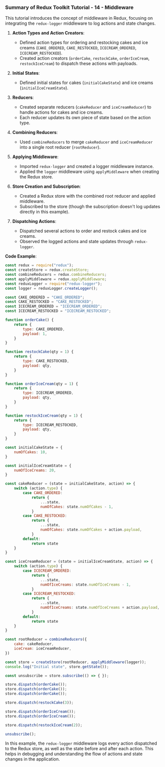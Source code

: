 ### Summary of Redux Toolkit Tutorial - 14 - Middleware

This tutorial introduces the concept of middleware in Redux, focusing on integrating the `redux-logger` middleware to log actions and state changes.

1. **Action Types and Action Creators**:
   - Defined action types for ordering and restocking cakes and ice creams (`CAKE_ORDERED`, `CAKE_RESTOCKED`, `ICECREAM_ORDERED`, `ICECREAM_RESTOCKED`).
   - Created action creators (`orderCake`, `restockCake`, `orderIceCream`, `restockIceCream`) to dispatch these actions with payloads.

2. **Initial States**:
   - Defined initial states for cakes (`initialCakeState`) and ice creams (`initialIceCreamState`).

3. **Reducers**:
   - Created separate reducers (`cakeReducer` and `iceCreamReducer`) to handle actions for cakes and ice creams.
   - Each reducer updates its own piece of state based on the action type.

4. **Combining Reducers**:
   - Used `combineReducers` to merge `cakeReducer` and `iceCreamReducer` into a single root reducer (`rootReducer`).

5. **Applying Middleware**:
   - Imported `redux-logger` and created a logger middleware instance.
   - Applied the `logger` middleware using `applyMiddleware` when creating the Redux store.

6. **Store Creation and Subscription**:
   - Created a Redux store with the combined root reducer and applied middleware.
   - Subscribed to the store (though the subscription doesn't log updates directly in this example).

7. **Dispatching Actions**:
   - Dispatched several actions to order and restock cakes and ice creams.
   - Observed the logged actions and state updates through `redux-logger`.

**Code Example**:
```javascript
const redux = require("redux");
const createStore = redux.createStore;
const combineReducers = redux.combineReducers;
const applyMiddleware = redux.applyMiddleware;
const reduxLogger = require("redux-logger");
const logger = reduxLogger.createLogger();

const CAKE_ORDERED = "CAKE_ORDERED";
const CAKE_RESTOCKED = "CAKE_RESTOCKED";
const ICECREAM_ORDERED = "ICECREAM_ORDERED";
const ICECREAM_RESTOCKED = "ICECREAM_RESTOCKED";

function orderCake() {
    return {
        type: CAKE_ORDERED,
        payload: 1,
    }
}

function restockCake(qty = 1) {
    return {
        type: CAKE_RESTOCKED,
        payload: qty,
    }
}

function orderIceCream(qty = 1) {
    return {
        type: ICECREAM_ORDERED,
        payload: qty,
    }
}

function restockIceCream(qty = 1) {
    return {
        type: ICECREAM_RESTOCKED,
        payload: qty,
    }
}

const initialCakeState = {
    numOfCakes: 10,
}

const initialIceCreamState = {
    numOfIceCreams: 20,
}

const cakeReducer = (state = initialCakeState, action) => {
    switch (action.type) {
        case CAKE_ORDERED:
            return {
                ...state,
                numOfCakes: state.numOfCakes - 1,
            }
        case CAKE_RESTOCKED:
            return {
                ...state,
                numOfCakes: state.numOfCakes + action.payload,
            }
        default:
            return state
    }
}

const iceCreamReducer = (state = initialIceCreamState, action) => {
    switch (action.type) {
        case ICECREAM_ORDERED:
            return {
                ...state,
                numOfIceCreams: state.numOfIceCreams - 1,
            }
        case ICECREAM_RESTOCKED:
            return {
                ...state,
                numOfIceCreams: state.numOfIceCreams + action.payload,
            }
        default:
            return state
    }
}

const rootReducer = combineReducers({
    cake: cakeReducer,
    iceCream: iceCreamReducer,
})

const store = createStore(rootReducer, applyMiddleware(logger));
console.log("Initial state", store.getState());

const unsubscribe = store.subscribe(() => { });

store.dispatch(orderCake());
store.dispatch(orderCake());
store.dispatch(orderCake());

store.dispatch(restockCake(3));

store.dispatch(orderIceCream());
store.dispatch(orderIceCream());

store.dispatch(restockIceCream(2));

unsubscribe();
```

In this example, the `redux-logger` middleware logs every action dispatched to the Redux store, as well as the state before and after each action. This helps in debugging and understanding the flow of actions and state changes in the application.